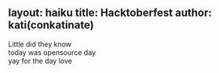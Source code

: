 layout: haiku
title: Hacktoberfest
author: kati(conkatinate)
---
Little did they know<br>
today was opensource day<br>
yay for the day love<br>
